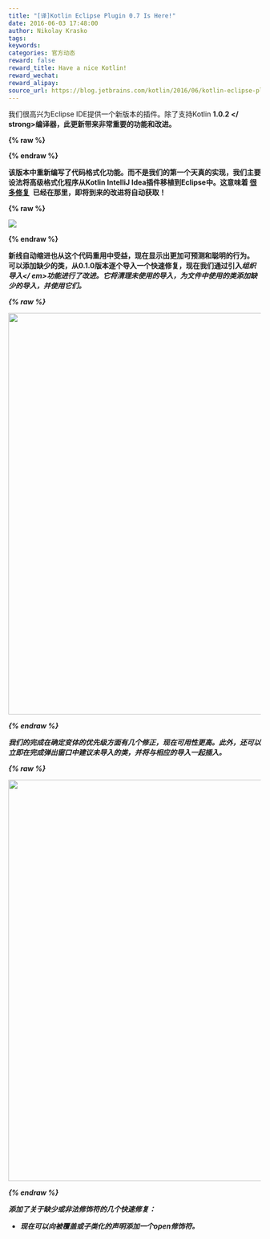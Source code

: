 ```yaml
---
title: "[译]Kotlin Eclipse Plugin 0.7 Is Here!"
date: 2016-06-03 17:48:00
author: Nikolay Krasko
tags:
keywords:
categories: 官方动态
reward: false
reward_title: Have a nice Kotlin!
reward_wechat:
reward_alipay:
source_url: https://blog.jetbrains.com/kotlin/2016/06/kotlin-eclipse-plugin-0-7-is-here/
---
```


我们很高兴为Eclipse IDE提供一个新版本的插件。除了支持Kotlin <strong> 1.0.2 </ strong>编译器，此更新带来非常重要的功能和改进。

{% raw %}
<p><span id="more-3901"></span></p>
{% endraw %}

该版本中重新编写了代码格式化功能。而不是我们的第一个天真的实现，我们主要设法将高级格式化程序从Kotlin IntelliJ Idea插件移植到Eclipse中。这意味着 [很多修复](https://youtrack.jetbrains.com/issues/KT?q=Formatter%20State:%20Fixed%20Subsystems:%20IDE)  已经在那里，即将到来的改进将自动获取！

{% raw %}
<p><img class="size-full" onmouseout="this.src='https://d3nmt5vlzunoa1.cloudfront.net/kotlin/files/2016/06/fromater.png';" onmouseover="this.src='https://d3nmt5vlzunoa1.cloudfront.net/kotlin/files/2016/06/fromater.gif';" src="https://d3nmt5vlzunoa1.cloudfront.net/kotlin/files/2016/06/fromater.png"/></p>
{% endraw %}

新线自动缩进也从这个代码重用中受益，现在显示出更加可预测和聪明的行为。
可以添加缺少的类，从0.1.0版本逐个导入一个快速修复，现在我们通过引入<em>组织导入</ em>功能进行了改进。它将清理未使用的导入，为文件中使用的类添加缺少的导入，并使用它们。

{% raw %}
<p><img class="size-full" onmouseout="this.src='https://d3nmt5vlzunoa1.cloudfront.net/kotlin/files/2016/06/organize.png';" onmouseover="this.src='https://d3nmt5vlzunoa1.cloudfront.net/kotlin/files/2016/06/organize.gif';" src="https://d3nmt5vlzunoa1.cloudfront.net/kotlin/files/2016/06/organize.png" width="800"/></p>
{% endraw %}

我们的完成在确定变体的优先级方面有几个修正，现在可用性更高。此外，还可以立即在完成弹出窗口中建议未导入的类，并将与相应的导入一起插入。

{% raw %}
<p><img class="size-full" onmouseout="this.src='https://d3nmt5vlzunoa1.cloudfront.net/kotlin/files/2016/06/import.png';" onmouseover="this.src='https://d3nmt5vlzunoa1.cloudfront.net/kotlin/files/2016/06/import.gif';" src="https://d3nmt5vlzunoa1.cloudfront.net/kotlin/files/2016/06/import.png" width="800"/></p>
{% endraw %}

添加了关于缺少或非法修饰符的几个快速修复：

* 现在可以向被覆盖或子类化的声明添加一个open修饰符。

